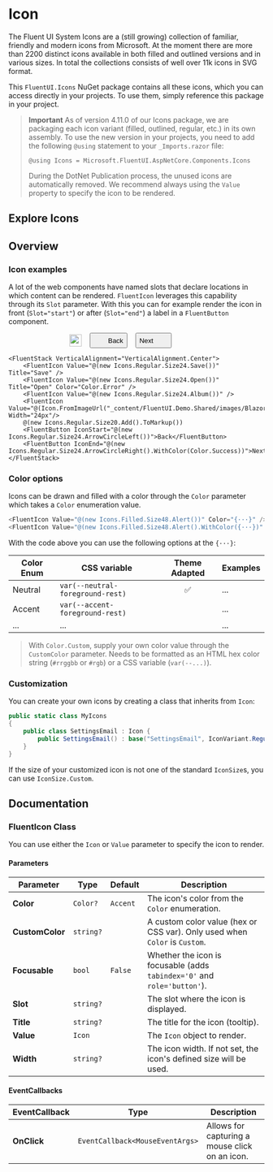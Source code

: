 # Icon

The Fluent UI System Icons are a (still growing) collection of familiar, friendly and modern icons from Microsoft. At the moment there are more than 2200 distinct icons available in both filled and outlined versions and in various sizes. In total the collections consists of well over 11k icons in SVG format.

This `FluentUI.Icons` NuGet package contains all these icons, which you can access directly in your projects. To use them, simply reference this package in your project.

> **Important**
> As of version 4.11.0 of our Icons package, we are packaging each icon variant (filled, outlined, regular, etc.) in its own assembly. To use the new version in your projects, you need to add the following `@using` statement to your `_Imports.razor` file:
> ```razor
> @using Icons = Microsoft.FluentUI.AspNetCore.Components.Icons
> ```
>
> During the DotNet Publication process, the unused icons are automatically removed. We recommend always using the `Value` property to specify the icon to be rendered.

## Explore Icons
<!-- Placeholder for icon explorer -->

## Overview

### Icon examples

A lot of the web components have named slots that declare locations in which content can be rendered. `FluentIcon` leverages this capability through its `Slot` parameter. With this you can for example render the icon in front (`Slot="start"`) or after (`Slot="end"`) a label in a `FluentButton` component.

<div style="display: flex; gap: 1rem; align-items: center;">
    <!-- Placeholder Icons -->
    <svg width="24" height="24"><path d="...Z"/></svg>
    <svg width="24" height="24" fill="red"><path d="...Z"/></svg>
    <svg width="24" height="24"><path d="...Z"/></svg>
    <img src="_content/FluentUI.Demo.Shared/images/BlazorLogo.png" width="24px">
    <button style="display: flex; align-items: center; gap: 4px;"><svg width="24" height="24"><path d="...Z"/></svg> Back</button>
    <button style="display: flex; align-items: center; gap: 4px;">Next <svg width="24" height="24" fill="green"><path d="...Z"/></svg></button>
</div>

```razor
<FluentStack VerticalAlignment="VerticalAlignment.Center">
    <FluentIcon Value="@(new Icons.Regular.Size24.Save())" Title="Save" />
    <FluentIcon Value="@(new Icons.Regular.Size24.Open())" Title="Open" Color="Color.Error" />
    <FluentIcon Value="@(new Icons.Regular.Size24.Album())" />
    <FluentIcon Value="@(Icon.FromImageUrl("_content/FluentUI.Demo.Shared/images/BlazorLogo.png"))" Width="24px"/>
    @(new Icons.Regular.Size20.Add().ToMarkup())
    <FluentButton IconStart="@(new Icons.Regular.Size24.ArrowCircleLeft())">Back</FluentButton>
    <FluentButton IconEnd="@(new Icons.Regular.Size24.ArrowCircleRight().WithColor(Color.Success))">Next</FluentButton>
</FluentStack>
```

### Color options

Icons can be drawn and filled with a color through the `Color` parameter which takes a `Color` enumeration value.

```csharp
<FluentIcon Value="@(new Icons.Filled.Size48.Alert())" Color="{···}" />
<FluentIcon Value="@(new Icons.Filled.Size48.Alert().WithColor({···})" />
```

With the code above you can use the following options at the `{···}`:

| Color Enum | CSS variable | Theme Adapted | Examples |
|---|---|:---:|---|
| Neutral | `var(--neutral-foreground-rest)` | ✅ | ... |
| Accent | `var(--accent-foreground-rest)` | | ... |
| ... | ... | | ... |

> With `Color.Custom`, supply your own color value through the `CustomColor` parameter. Needs to be formatted as an HTML hex color string (`#rrggbb` or `#rgb`) or a CSS variable (`var(--...)`).

### Customization

You can create your own icons by creating a class that inherits from `Icon`:

```csharp
public static class MyIcons
{
    public class SettingsEmail : Icon { 
        public SettingsEmail() : base("SettingsEmail", IconVariant.Regular, IconSize.Size20, "<svg>...</svg>") { } 
    }
}
```

If the size of your customized icon is not one of the standard `IconSize`s, you can use `IconSize.Custom`.

## Documentation

### FluentIcon<Icon> Class

You can use either the `Icon` or `Value` parameter to specify the icon to render.

#### Parameters
| Parameter | Type | Default | Description |
|---|---|---|---|
| **Color** | `Color?` | `Accent` | The icon's color from the `Color` enumeration. |
| **CustomColor** | `string?` | | A custom color value (hex or CSS var). Only used when `Color` is `Custom`. |
| **Focusable** | `bool` | `False` | Whether the icon is focusable (adds `tabindex='0'` and `role='button'`). |
| **Slot** | `string?` | | The slot where the icon is displayed. |
| **Title** | `string?` | | The title for the icon (tooltip). |
| **Value** | `Icon` | | The `Icon` object to render. |
| **Width** | `string?` | | The icon width. If not set, the icon's defined size will be used. |

#### EventCallbacks
| EventCallback | Type | Description |
|---|---|---|
| **OnClick** | `EventCallback<MouseEventArgs>` | Allows for capturing a mouse click on an icon. |